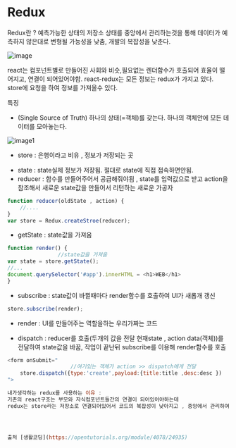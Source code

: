 # Redux

Redux란 ? 예측가능한 상태의 저장소 
상태를 중앙에서 관리하는것을 통해 데이터가 예측하지 않은대로 변형될 가능성을 낮춤,
개발의 복잡성을 낮춘다.


![image](https://miro.medium.com/max/625/1*zTXY3OfZm5nreThL4lnu4A.png)


react는 컴포넌트별로 만들어진 사회와 비슷,필요없는 렌더함수가 호출되어 효율이 떨어지고, 연결이 되어있어야함.
react-redux는 모든 정보는 redux가 가지고 있다. store에 요청을 하여 정보를 가져올수 있다.

특징 
+ (Single Source of Truth) 하나의 상태(=객체)를 갖는다. 하나의 객체안에 모든 데이터를 모아놓는다.


![image1](https://s3-ap-northeast-2.amazonaws.com/opentutorials-user-file/module/4078/11034.png)


+ store : 은행이라고 비유 , 정보가 저장되는 곳
 - state : state실제 정보가 저장됨. 절대로 state에 직접 접속하면안됨.
 - reducer : 함수를 만들어주어서 공급해줘야됨 , state를 입력값으로 받고 action을 참조해서 새로운 state값을 만들어서 리턴하는 새로운 가공자
 
```js
function reducer(oldState , action) {
    //....
}
var store = Redux.createStroe(reducer);
```
 - getState : state값을 가져옴

```js
function render() {
                //state값을 가져옴
var state = store.getState();
//...
document.querySelector('#app').innerHTML = <h1>WEB</h1>
}
```
 - subscribe : state값이 바뀔때마다 render함수를 호출하여 UI가 새롭개 갱신
```js 
store.subscribe(render);
```
+ render : UI를 만들어주는 역할을하는 우리가짜는 코드


 - dispatch : reducer를 호출(두개의 값을 전달 현재state , action data(객체))를 전달하여 state값을 바꿈, 작업이 끝난뒤 subscribe를 이용해 render함수를 호출
```js
<form onSubmit="
                    //여기있는 객체가 action >> dispatch에게 전달
    store.dispatch({type:'create',payload:{title:title ,desc:desc })
">
    
내가생각하는 redux를 사용하는 이유 : 
기존의 react구조는 부모와 자식컴포넌트들간의 연결이 되어있어야하는데
redux는 store라는 저장소로 연결되어있어서 코드의 복잡성이 낮아지고 , 중앙에서 관리하여 유지보수가 용이하게만듬




출처 [생활코딩](https://opentutorials.org/module/4078/24935)